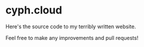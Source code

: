 # cyph.cloud
Here's the source code to my terribly written website.

Feel free to make any improvements and pull requests!
